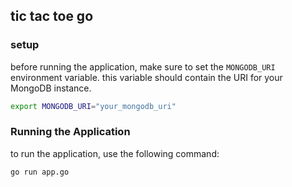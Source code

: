 ## tic tac toe go

### setup

before running the application, make sure to set the `MONGODB_URI` environment variable. this variable should contain the URI for your MongoDB instance.

```sh
export MONGODB_URI="your_mongodb_uri"
```

### Running the Application

to run the application, use the following command:

```sh
go run app.go
```
